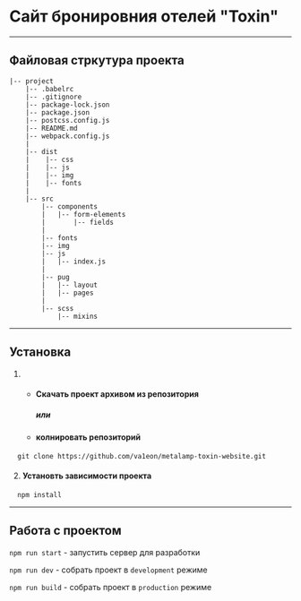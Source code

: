 # Сайт бронировния отелей "Toxin"
___
## Файловая стркутура проекта

```
|-- project
    |-- .babelrc
    |-- .gitignore
    |-- package-lock.json
    |-- package.json
    |-- postcss.config.js
    |-- README.md
    |-- webpack.config.js
    |
    |-- dist
    |    |-- css
    |    |-- js
    |    |-- img
    |    |-- fonts
    |   
    |-- src
        |-- components
        |   |-- form-elements
        |       |-- fields
        |
        |-- fonts
        |-- img
        |-- js
        |   |-- index.js
        |
        |-- pug
        |   |-- layout
        |   |-- pages
        |       
        |-- scss
            |-- mixins
```
___
## Установка

1. + #### Скачать проект архивом из репозитория
     ##### или
   + #### колнировать репозиторий
````
  git clone https://github.com/va1eon/metalamp-toxin-website.git
````
2. #### Установть зависимости проекта
````
  npm install
````
___
## Работа с проектом
`npm run start` - запустить сервер для разработки

`npm run dev` - собрать проект в `development` режиме

`npm run build` - собрать проект в `production` режиме